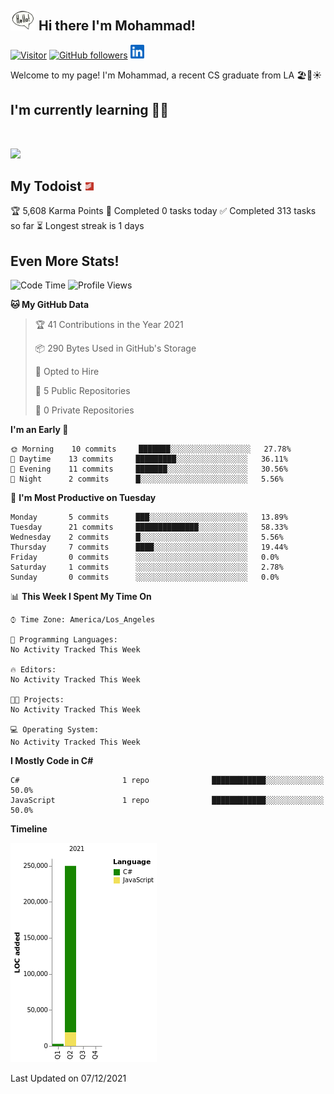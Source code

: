 <h2><img src="assets\giphy.webp" width="40" align=""> Hi there I'm Mohammad! </h2>


[![Visitor](https://visitor-badge.laobi.icu/badge?page_id=moesheyab.moesheyab)](https://github.com/moesheyab) [![GitHub followers](https://img.shields.io/github/followers/moesheyab.svg?style=social&label=Follow)](https://github.com/moesheyab?tab=followers)
<a href="https://www.linkedin.com/in/mohammad-alsheyab-b51311114/"><img align="" alt="Mohammad's LinkedIn" width="22px" src="assets\linkedin.svg"/>
</a>

Welcome to my page!
I'm Mohammad, a recent CS graduate from LA 🏖️🌴☀️




 <h2> I'm currently learning  👨‍💻</h2>
<br/>

<img src="https://github-readme-stats.vercel.app/api?username=moesheyab&?count_private=true&show_icons=true&theme=gotham&hide_border=true&custom_title=Qucik+Overview+Of+My+Github+Stats"></img>

<!-- markdown version of my github stats
 [![Mohammad's GitHub stats](https://github-readme-stats.vercel.app/api?username=moesheyab&?count_private=true&show_icons=true&theme=gotham&hide_border=true&custom_title=Qucik+Overview+Of+My+Github+Stats)](https://github.com/anuraghazra/github-readme-stats) -->

<h2> My Todoist <img src="assets\todoist.svg" width="15"></img> </h2>
<!-- TODO-IST:START -->
🏆  5,608 Karma Points           
🌸  Completed 0 tasks today           
✅  Completed 313 tasks so far           
⏳  Longest streak is 1 days
<!-- TODO-IST:END -->

<br>

<h2>Even More Stats! </h2>

<!--START_SECTION:waka-->
![Code Time](http://img.shields.io/badge/Code%20Time-3%20hrs%2020%20mins-blue)
![Profile Views](http://img.shields.io/badge/Profile%20Views-110-blue)

**🐱 My GitHub Data** 

> 🏆 41 Contributions in the Year 2021
 > 
> 📦 290 Bytes Used in GitHub's Storage 
 > 
> 💼 Opted to Hire
 > 
> 📜 5 Public Repositories 
 > 
> 🔑 0 Private Repositories  
 > 
**I'm an Early 🐤** 

```text
🌞 Morning    10 commits     ███████░░░░░░░░░░░░░░░░░░   27.78% 
🌆 Daytime    13 commits     █████████░░░░░░░░░░░░░░░░   36.11% 
🌃 Evening    11 commits     ███████░░░░░░░░░░░░░░░░░░   30.56% 
🌙 Night      2 commits      █░░░░░░░░░░░░░░░░░░░░░░░░   5.56%

```
📅 **I'm Most Productive on Tuesday** 

```text
Monday       5 commits      ███░░░░░░░░░░░░░░░░░░░░░░   13.89% 
Tuesday      21 commits     ██████████████░░░░░░░░░░░   58.33% 
Wednesday    2 commits      █░░░░░░░░░░░░░░░░░░░░░░░░   5.56% 
Thursday     7 commits      ████░░░░░░░░░░░░░░░░░░░░░   19.44% 
Friday       0 commits      ░░░░░░░░░░░░░░░░░░░░░░░░░   0.0% 
Saturday     1 commits      ░░░░░░░░░░░░░░░░░░░░░░░░░   2.78% 
Sunday       0 commits      ░░░░░░░░░░░░░░░░░░░░░░░░░   0.0%

```


📊 **This Week I Spent My Time On** 

```text
⌚︎ Time Zone: America/Los_Angeles

💬 Programming Languages: 
No Activity Tracked This Week

🔥 Editors: 
No Activity Tracked This Week

🐱‍💻 Projects: 
No Activity Tracked This Week

💻 Operating System: 
No Activity Tracked This Week

```

**I Mostly Code in C#** 

```text
C#                       1 repo              ████████████░░░░░░░░░░░░░   50.0% 
JavaScript               1 repo              ████████████░░░░░░░░░░░░░   50.0%

```


**Timeline**

![Chart not found](https://raw.githubusercontent.com/moesheyab/moesheyab/main/charts/bar_graph.png) 


 Last Updated on 07/12/2021
<!--END_SECTION:waka-->








<!--- 
Props go to all the contributors of this amzing project!
https://github.com/marketplace/actions/profile-readme-development-stats
--->



<!---
moesheyab/moesheyab is a ✨ special ✨ repository because its `README.md` (this file) appears on your GitHub profile.
You can click the Preview link to take a look at your changes.
--->
